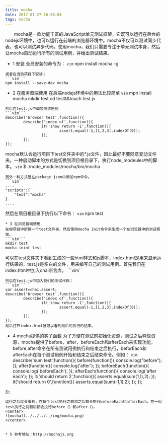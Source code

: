 ```yaml
---
title: mocha
date: 2017-01-27 16:48:04
tags: mocha
---
```


&emsp;&emsp;mocha是一款功能丰富的JavaScript单元测试框架，它既可以运行在后台的nodejs环境中，也可以运行在前端的浏览器环境中。<!--more-->mocha不仅可以测试同步代表，也可以测试异步代码。使用mocha，我们只需要专注于单元测试本身，然后让mocha自动运行所有的测试用例，并给出测试结果。
* 1 安装
全局安装的命令为：
```vim```
npm install mocha -g
```
或者在当前项目下安装：
```vim```
npm install --save-dev mocha
```
* 2 在服务器端使用
在后端nodejs环境中的用法比较简单
```vim```
mpn install mocha
mkdir test
cd test&&touch test.js
```
然后在test.js中编写测试用例
```vim```
describe('browser test',function(){
        describe('index of',function(){
                it('show return -1',function(){
                        assert.equal(-1,[1,2,3].indexOf(0));
                });
        });
});
```
mocha默认会运行项目下test文件夹中的*.js文件，因此最好不要随意变动文件夹。一种启动脚本的方式是切换到项目根目录下，执行node_modeules中的脚本。
```vim```
$ ./node_modules/mocha/bin/mocha
```
另外一种方式是在package.json中添加npm命令。
```vim```
....
"scripts":{
	"test":"mocha"
}
....
```
然后在项目根目录下执行以下命令：
```vim```
npm test
```
* 3 在浏览器端使用
在根项目中新建一个test文件夹，然后使用mocha init命令来生成一个在浏览器中的测试框架。
```vim```
mkdir test
mocha inint test
``` 
可以在test文件夹下看到生成的一些html样式和js脚本，index.html是用来显示运行结果的，test.js是空白的文件，用来编写自己的测试用例。首先我们在index.html中加入chai断言库。
```vim``
<script src="http://chaijs.com/chai.js"></script>
```
然后在test.js中加入我们的测试代码：
```vim```
var assert=chai.assert;
describe('browser test',function(){
        describe('index of',function(){
                it('show return -1',function(){
                        assert.equal(-1,[1,2,3].indexOf(0));
                });
        });
});
最后打开index.html就可以看到最后的执行的结果。
```
* 4 mocha提供的钩子函数
为了方便在测试前初始化资源，测试之后释放资源，mocha提供了before，after，beforeEach和afterEach来实现功能。before,after命令在所有测试用例执行和结束之后执行，beforEach和afterEach在每个测试用例开始和结束之后结束命令。例如：
```vim```
	describe('sum test',function(){
	         before(function(){
		      console.log("before");
                 });
		 after(function(){
		     console.log('after');
		});
		beforeEach(function(){
			console.log('beforeEach');
		});
		afterEach(function(){
			console.log('after each');
		});
		 it('should return 2',function(){
               		 asserts.equal(sum(1,1),2);
		 });
                 it('should return 0',function(){
                         asserts.equal(sum(-1,1),2);
                 });
	});


});
```
运行之后就会看到，在每个test执行之前和之后都会执行beforeEach和afterEach，在一组test执行之前和后都会执行before（）和after（）。
<center>
![mocha](../../../../img/mocha.png)
</center>


* 5 参考地址：http://mochajs.org